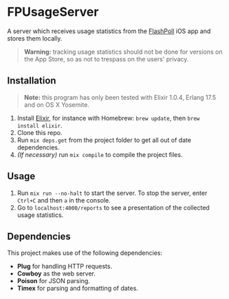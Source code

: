 FPUsageServer
=============

A server which receives usage statistics from the [FlashPoll](http://www.flashpoll.eu/en/home) iOS app and stores them locally.

> **Warning:** tracking usage statistics should not be done for versions on the App Store, so as not to trespass on the users' privacy.

## Installation

> **Note:** this program has only been tested with Elixir 1.0.4, Erlang 17.5 and on OS X Yosemite.

1. Install [Elixir](http://elixir-lang.org/install.html), for instance with Homebrew: `brew update`, then `brew install elixir`.
2. Clone this repo.
3. Run `mix deps.get` from the project folder to get all out of date dependencies.
4. *(If necessary)* run `mix compile` to compile the project files.

## Usage

1. Run `mix run --no-halt` to start the server. To stop the server, enter `Ctrl+C` and then `a` in the console.
2. Go to `localhost:4000/reports` to see a presentation of the collected usage statistics.

## Dependencies

This project makes use of the following dependencies:

* **Plug** for handling HTTP requests.
* **Cowboy** as the web server.
* **Poison** for JSON parsing.
* **Timex** for parsing and formatting of dates.